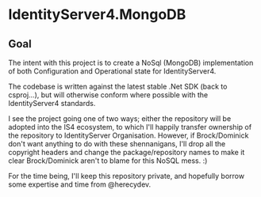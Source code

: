# IdentityServer4.MongoDB

## Goal

The intent with this project is to create a NoSql (MongoDB) implementation of both Configuration and Operational state for IdentityServer4.

The codebase is written against the latest stable .Net SDK (back to csproj...), but will otherwise conform where possible with the IdentityServer4 standards.

I see the project going one of two ways; either the repository will be adopted into the IS4 ecosystem, to which I'll happily transfer ownership of the repository to IdentityServer Organisation. However, if Brock/Dominick don't want anything to do with these shennanigans, I'll drop all the copyright headers and change the package/repository names to make it clear Brock/Dominick aren't to blame for this NoSQL mess. :)

For the time being, I'll keep this repository private, and hopefully borrow some expertise and time from @herecydev.

